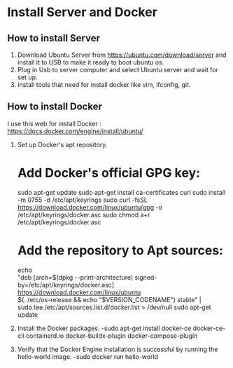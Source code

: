 # Install Server and Docker


## How to install Server
1. Download Ubuntu Server from https://ubuntu.com/download/server and install it to USB to make it ready to boot ubuntu os.
2. Plug in Usb to server computer and select Ubuntu server and wait for set up.
3. install tools that need for install docker like vim, ifconfig, git.

## How to install Docker
I use this web for install Docker : https://docs.docker.com/engine/install/ubuntu/
1. Set up Docker's apt repository.
    # Add Docker's official GPG key:
    sudo apt-get update
    sudo apt-get install ca-certificates curl
    sudo install -m 0755 -d /etc/apt/keyrings
    sudo curl -fsSL https://download.docker.com/linux/ubuntu/gpg -o /etc/apt/keyrings/docker.asc
    sudo chmod a+r /etc/apt/keyrings/docker.asc

    # Add the repository to Apt sources:
    echo \
      "deb [arch=$(dpkg --print-architecture) signed-by=/etc/apt/keyrings/docker.asc] https://download.docker.com/linux/ubuntu \
      $(. /etc/os-release && echo "$VERSION_CODENAME") stable" | \
      sudo tee /etc/apt/sources.list.d/docker.list > /dev/null
    sudo apt-get update

2. Install the Docker packages.
  -sudo apt-get install docker-ce docker-ce-cli containerd.io docker-buildx-plugin docker-compose-plugin

3. Verify that the Docker Engine installation is successful by running the hello-world image.
  -sudo docker run hello-world


